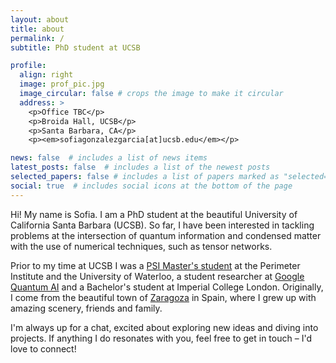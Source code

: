 ```yaml
---
layout: about
title: about
permalink: /
subtitle: PhD student at UCSB

profile:
  align: right
  image: prof_pic.jpg
  image_circular: false # crops the image to make it circular
  address: >
    <p>Office TBC</p>
    <p>Broida Hall, UCSB</p>
    <p>Santa Barbara, CA</p>
    <p><em>sofiagonzalezgarcia[at]ucsb.edu</em></p>

news: false  # includes a list of news items
latest_posts: false  # includes a list of the newest posts
selected_papers: false # includes a list of papers marked as "selected={true}"
social: true  # includes social icons at the bottom of the page
---
```


Hi! My name is Sofia. I am a PhD student at the beautiful University of California Santa Barbara (UCSB). So far, I have been interested in tackling problems at the intersection of quantum information and condensed matter with the use of numerical techniques, such as tensor networks.<br>

Prior to my time at UCSB I was a <a href='https://perimeterinstitute.ca/psi-masters-program'>PSI Master's student</a> at the Perimeter Institute and the University of Waterloo, a student researcher at <a href='https://quantumai.google/'>Google Quantum AI</a> and a Bachelor's student at Imperial College London. Originally, I come from the beautiful town of <a href='https://www.spain.info/en/destination/zaragoza/'>Zaragoza</a> in Spain, where I grew up with amazing scenery, friends and family.<br>

I'm always up for a chat, excited about exploring new ideas and diving into projects. If anything I do resonates with you, feel free to get in touch – I'd love to connect!
